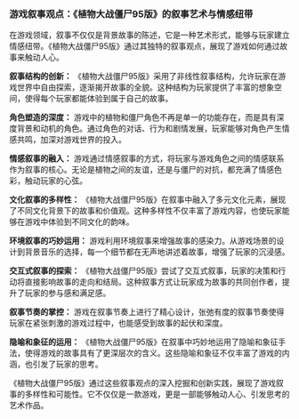 ### 游戏叙事观点：《植物大战僵尸95版》的叙事艺术与情感纽带

在游戏领域，叙事不仅仅是背景故事的陈述，它是一种艺术形式，能够与玩家建立情感纽带。《植物大战僵尸95版》通过其独特的叙事观点，展现了游戏如何通过故事来触动人心。

**叙事结构的创新：**
《植物大战僵尸95版》采用了非线性叙事结构，允许玩家在游戏世界中自由探索，逐渐揭开故事的全貌。这种结构为玩家提供了丰富的想象空间，使得每个玩家都能体验到属于自己的故事。

**角色塑造的深度：**
游戏中的植物和僵尸角色不再是单一的功能存在，而是具有深度背景和动机的角色。通过角色的对话、行为和剧情发展，玩家能够对角色产生情感共鸣，加深对游戏世界的投入。

**情感叙事的融入：**
游戏通过情感叙事的方式，将玩家与游戏角色之间的情感联系作为叙事的核心。无论是植物之间的友谊，还是与僵尸的对抗，都充满了情感色彩，触动玩家的心弦。

**文化叙事的多样性：**
《植物大战僵尸95版》在叙事中融入了多元文化元素，展现了不同文化背景下的故事和价值观。这种多样性不仅丰富了游戏内容，也使玩家能够在游戏中体验到不同文化的韵味。

**环境叙事的巧妙运用：**
游戏利用环境叙事来增强故事的感染力。从游戏场景的设计到背景音乐的选择，每一个细节都在无声地讲述着故事，增强了玩家的沉浸感。

**交互式叙事的探索：**
《植物大战僵尸95版》尝试了交互式叙事，玩家的决策和行动将直接影响故事的走向和结局。这种叙事方式让玩家成为故事的共同创作者，提升了玩家的参与感和满足感。

**叙事节奏的掌控：**
游戏在叙事节奏上进行了精心设计，张弛有度的叙事节奏使得玩家在紧张刺激的游戏过程中，也能感受到故事的起伏和深度。

**隐喻和象征的运用：**
《植物大战僵尸95版》在叙事中巧妙地运用了隐喻和象征手法，使得游戏的故事具有了更深层次的含义。这些隐喻和象征不仅丰富了游戏的内涵，也引发了玩家的思考。

《植物大战僵尸95版》通过这些叙事观点的深入挖掘和创新实践，展现了游戏叙事的多样性和可能性。它不仅仅是一款游戏，更是一部能够触动人心、引发思考的艺术作品。